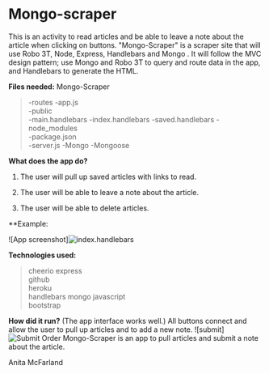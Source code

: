 # Mongo-scraper

This is an activity to read articles and be able to leave a note about the article when clicking on buttons.  "Mongo-Scraper" is a scraper site that will use  Robo 3T, Node, Express, Handlebars and  Mongo . It will follow the MVC design pattern; use Mongo and Robo 3T to query and route data in the app, and Handlebars to generate the HTML.

**Files needed:**
Mongo-Scraper
>-routes
>-app.js  
>-public  
>-main.handlebars
>-index.handlebars
>-saved.handlebars
>-node_modules  
>-package.json  
>-server.js
>-Mongo
>-Mongoose

**What does the app do?**

1. The user will pull up saved articles with links to read.

2. The user will be able to leave a note about the article.

3. The user will be able to delete articles.

**Example:

![App screenshot]![index.handlebars](public/assets/img/screenshot.png)

**Technologies used:**
>cheerio
>express  
>github  
>heroku  
>handlebars
>mongo 
>javascript  
>bootstrap

**How did it run?**
(The app interface works well.) All buttons connect and allow the user to pull up articles and to add a new note.
![submit]![Submit Order](public/assets/img/submitorder.png)
Mongo-Scraper is an app to pull articles and submit a note about the article.

Anita McFarland